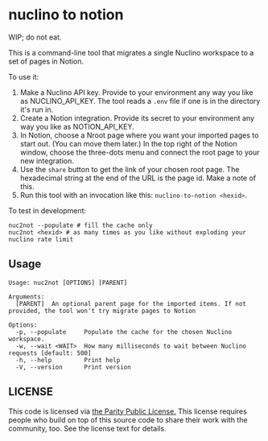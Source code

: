 # nuclino to notion

WIP; do not eat.

This is a command-line tool that migrates a single Nuclino workspace to a set of pages in Notion.

To use it:

1. Make a Nuclino API key. Provide to your environment any way you like as NUCLINO_API_KEY. The tool reads a `.env` file if one is in the directory it's run in.
2. Create a Notion integration. Provide its secret to your environment any way you like as NOTION_API_KEY.
3. In Notion, choose a Nroot page where you want your imported pages to start out. (You can move them later.) In the top right of the Notion window, choose the three-dots menu and connect the root page to your new integration.
4. Use the `share` button to get the link of your chosen root page. The hexadecimal string at the end of the URL is the page id. Make a note of this.
5. Run this tool with an invocation like this: `nuclino-to-notion <hexid>`.


To test in development:

```text
nuc2not --populate # fill the cache only
nuc2not <hexid> # as many times as you like without exploding your nuclino rate limit
```

## Usage

```text
Usage: nuc2not [OPTIONS] [PARENT]

Arguments:
  [PARENT]  An optional parent page for the imported items. If not provided, the tool won't try migrate pages to Notion

Options:
  -p, --populate     Populate the cache for the chosen Nuclino workspace.
  -w, --wait <WAIT>  How many milliseconds to wait between Nuclino requests [default: 500]
  -h, --help         Print help
  -V, --version      Print version
```

## LICENSE

This code is licensed via [the Parity Public License.](https://paritylicense.com) This license requires people who build on top of this source code to share their work with the community, too. See the license text for details.
